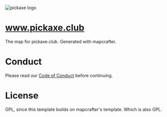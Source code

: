![pickaxe logo](http://i.imgur.com/MRdm2rc.png)

# www.pickaxe.club

The map for pickaxe.club. Generated with mapcrafter.

# Conduct

Please read our [Code of Conduct](https://github.com/qrush/Pickaxe-Code-Of-Conduct) before continuing.

# License

GPL, since this template builds on mapcrafter's template. Which is also GPL.
